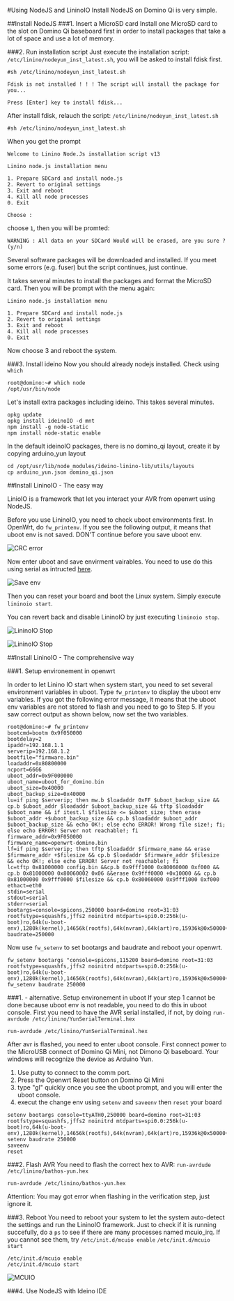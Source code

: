 #Using NodeJS and LininoIO
Install NodeJS on Domino Qi is very simple. 

##Install NodeJS
###1. Insert a MicroSD card
Install one MicroSD card to the slot on Domino Qi baseboard first in order to install packages that take a lot of space and use a lot of memory.

###2. Run installation script
Just execute the installation script: `/etc/linino/nodeyun_inst_latest.sh`, you will be asked to install fdisk first.
```
#sh /etc/linino/nodeyun_inst_latest.sh

Fdisk is not installed ! ! ! The script will install the package for you...

Press [Enter] key to install fdisk...

```
After install fdisk, relauch the script: `/etc/linino/nodeyun_inst_latest.sh`
```
#sh /etc/linino/nodeyun_inst_latest.sh
```
When you get the prompt
```
Welcome to Linino Node.Js installation script v13

Linino node.js installation menu

1. Prepare SDCard and install node.js
2. Revert to original settings
3. Exit and reboot
4. Kill all node processes
0. Exit
 
Choose : 
```
choose `1`,  then you will be promted:
```
WARNING : All data on your SDCard Would will be erased, are you sure ? (y/n)
```
Several software packages will be downloaded and installed. If you meet some errors (e.g. fuser) but the script continues, just continue.

It takes several minutes to install the packages and format the MicroSD card. Then you will be prompt with the menu again:
```
Linino node.js installation menu

1. Prepare SDCard and install node.js
2. Revert to original settings
3. Exit and reboot
4. Kill all node processes
0. Exit
```
Now choose 3 and reboot the system.

###3. Install ideino
Now you should already nodejs installed. Check using `which`
```
root@domino:~# which node
/opt/usr/bin/node
```
Let's install extra packages including ideino. This takes several minutes.
```
opkg update
opkg install ideinoIO -d mnt
npm install -g node-static
npm install node-static enable
```
In the default ideinoIO packages, there is no domino_qi layout, create it by copying arduino_yun layout
```
cd /opt/usr/lib/node_modules/ideino-linino-lib/utils/layouts
cp arduino_yun.json domino_qi.json
```

##Install LininoIO - The easy way

LinioIO is a framework that let you interact your AVR from openwrt using NodeJS. 

Before you use LininoIO, you need to check uboot environments first. In OpenWrt, do `fw_printenv`. If you see the following output, it means that uboot env is not saved. DON'T continue before you save uboot env.

![CRC error](src/crc.jpg)

Now enter uboot and save envirment vairables. You need to use do this using serial as intructed [here](serial.html).

![Save env](src/saveenv.jpg)

Then you can reset your board and boot the Linux system. Simply execute `lininoio start`.

You can revert back and disable LininoIO by just executing `lininoio stop`.

![LininoIO Stop](src/lininoio-stop.png)

![LininoIO Stop](src/lininoio-stop1.png)

##Install LininoIO - The comprehensive way

###1. Setup environement in openwrt

In order to let Linino IO start when system start, you need to set several environment variables in uboot. Type `fw_printenv` to display the uboot env variables.
If you got the following error message, it means that the uboot env variables are not stored to flash and you need to go to Step 5.
If you saw correct output as shown below, now set the two variables.
```
root@domino:~# fw_printenv 
bootcmd=bootm 0x9f050000
bootdelay=2
ipaddr=192.168.1.1
serverip=192.168.1.2
bootfile="firmware.bin"
loadaddr=0x80800000
ncport=6666
uboot_addr=0x9F000000
uboot_name=uboot_for_domino.bin
uboot_size=0x40000
uboot_backup_size=0x40000
lu=if ping $serverip; then mw.b $loadaddr 0xFF $uboot_backup_size && cp.b $uboot_addr $loadaddr $uboot_backup_size && tftp $loadaddr $uboot_name && if itest.l $filesize <= $uboot_size; then erase $uboot_addr +$uboot_backup_size && cp.b $loadaddr $uboot_addr $uboot_backup_size && echo OK!; else echo ERROR! Wrong file size!; fi; else echo ERROR! Server not reachable!; fi
firmware_addr=0x9F050000
firmware_name=openwrt-domino.bin
lf=if ping $serverip; then tftp $loadaddr $firmware_name && erase $firmware_addr +$filesize && cp.b $loadaddr $firmware_addr $filesize && echo OK!; else echo ERROR! Server not reachable!; fi
lc=tftp 0x81000000 config.bin &&cp.b 0x9fff1000 0x80060000 0xf000 && cp.b 0x81000000 0x80060002 0x06 &&erase 0x9fff0000 +0x10000 && cp.b 0x81000000 0x9fff0000 $filesize && cp.b 0x80060000 0x9fff1000 0xf000
ethact=eth0
stdin=serial
stdout=serial
stderr=serial
bootargs=console=spicons,250000 board=domino root=31:03 rootfstype=squashfs,jffs2 noinitrd mtdparts=spi0.0:256k(u-boot)ro,64k(u-boot-env),1280k(kernel),14656k(rootfs),64k(nvram),64k(art)ro,15936k@0x50000(firmware)
baudrate=250000
```
Now use `fw_setenv` to set bootargs and baudrate and reboot your openwrt.
```
fw_setenv bootargs "console=spicons,115200 board=domino root=31:03 rootfstype=squashfs,jffs2 noinitrd mtdparts=spi0.0:256k(u-boot)ro,64k(u-boot-env),1280k(kernel),14656k(rootfs),64k(nvram),64k(art)ro,15936k@0x50000(firmware)"
fw_setenv baudrate 250000
```

###1. - alternative. Setup environement in uboot
If your step 1 cannot be done because uboot env is not readable, you need to do this in uboot console. First you need to have the AVR serial installed, if not, by doing `run-avrdude /etc/linino/YunSerialTerminal.hex`
```
run-avrdude /etc/linino/YunSerialTerminal.hex
```
After avr is flashed, you need to enter uboot console. 
First connect power to the MicroUSB connect of Domino Qi Mini, not Dimono Qi baseboard. Your windows will recognize the device as Arduino Yun. 
1. Use putty to connect to the comm port. 
2. Press the Openwrt Reset button on Domino Qi Mini
3. type "gl" quickly once you see the uboot prompt, and you will enter the uboot console.
4. execut the change env using `setenv` and `saveenv` then `reset` your board
```
setenv bootargs console=ttyATH0,250000 board=domino root=31:03 rootfstype=squashfs,jffs2 noinitrd mtdparts=spi0.0:256k(u-boot)ro,64k(u-boot-env),1280k(kernel),14656k(rootfs),64k(nvram),64k(art)ro,15936k@0x50000(firmware)
setenv baudrate 250000
saveenv
reset
```

###2. Flash AVR
You need to flash the correct hex to AVR: `run-avrdude /etc/linino/bathos-yun.hex`
```
run-avrdude /etc/linino/bathos-yun.hex
```
Attention: You may got error when flashing in the verification step, just ignore it. 

###3. Reboot 
You need to reboot your system to let the system auto-detect the settings and run the LininoIO framework.
Just to check if it is running succefully, do a `ps` to see if there are many processes named mcuio_irq. 
If you cannot see them, try `/etc/init.d/mcuio enable` `/etc/init.d/mcuio start`
```
/etc/init.d/mcuio enable
/etc/init.d/mcuio start

```

![MCUIO](src/mcuio.png)


###4. Use NodeJS with Ideino IDE

